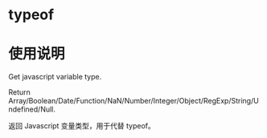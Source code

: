 # typeof

# 使用说明
Get javascript variable type. 

Return Array/Boolean/Date/Function/NaN/Number/Integer/Object/RegExp/String/Undefined/Null.

返回 Javascript 变量类型，用于代替 typeof。

